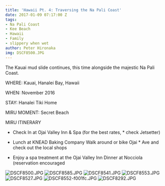 ```yaml
---
title: 'Hawaii Pt. 4: Traversing the Na Pali Coast'
date: 2017-01-09 07:17:00 Z
tags:
- Na Pali Coast
- Kee Beach
- Hawaii
- Family
- slippery when wet
author: Peter Hironaka
img: DSCF8500.JPG
---
```


The Kauai mud slide continues, this time alongside the majestic Na Pali Coast. 

WHERE: Kauai, Hanalei Bay, Hawaii

WHEN: November 2016

STAY: Hanalei Tiki Home

MIRU MOMENT: Secret Beach

MIRU ITINERARY

* Check In at Ojai Valley Inn & Spa (for the best rates, \* check Jetsetter)

* Lunch at KNEAD Baking Company Walk around or bike Ojai \* Ave and check out the local shops

* Enjoy a spa treatment at the Ojai Valley Inn
  Dinner at Nocciola (reservation encouraged

![DSCF8500.JPG](/uploads/DSCF8500.JPG)
![DSCF8585.JPG](/uploads/DSCF8585.JPG)
![DSCF8541.JPG](/uploads/DSCF8541.JPG)
![DSCF8553.JPG](/uploads/DSCF8553.JPG)
![DSCF8527.JPG](/uploads/DSCF8527.JPG)
![DSCF8552-f001fc.JPG](/uploads/DSCF8552-f001fc.JPG)
![DSCF8292.JPG](/uploads/DSCF8292.JPG)